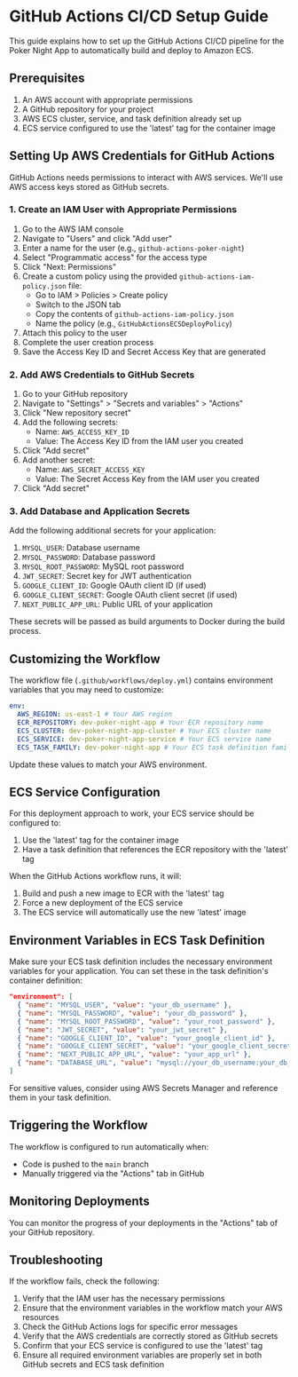 # GitHub Actions CI/CD Setup Guide

This guide explains how to set up the GitHub Actions CI/CD pipeline for the Poker Night App to automatically build and deploy to Amazon ECS.

## Prerequisites

1. An AWS account with appropriate permissions
2. A GitHub repository for your project
3. AWS ECS cluster, service, and task definition already set up
4. ECS service configured to use the 'latest' tag for the container image

## Setting Up AWS Credentials for GitHub Actions

GitHub Actions needs permissions to interact with AWS services. We'll use AWS access keys stored as GitHub secrets.

### 1. Create an IAM User with Appropriate Permissions

1. Go to the AWS IAM console
2. Navigate to "Users" and click "Add user"
3. Enter a name for the user (e.g., `github-actions-poker-night`)
4. Select "Programmatic access" for the access type
5. Click "Next: Permissions"
6. Create a custom policy using the provided `github-actions-iam-policy.json` file:
   - Go to IAM > Policies > Create policy
   - Switch to the JSON tab
   - Copy the contents of `github-actions-iam-policy.json`
   - Name the policy (e.g., `GitHubActionsECSDeployPolicy`)
7. Attach this policy to the user
8. Complete the user creation process
9. Save the Access Key ID and Secret Access Key that are generated

### 2. Add AWS Credentials to GitHub Secrets

1. Go to your GitHub repository
2. Navigate to "Settings" > "Secrets and variables" > "Actions"
3. Click "New repository secret"
4. Add the following secrets:
   - Name: `AWS_ACCESS_KEY_ID`
   - Value: The Access Key ID from the IAM user you created
5. Click "Add secret"
6. Add another secret:
   - Name: `AWS_SECRET_ACCESS_KEY`
   - Value: The Secret Access Key from the IAM user you created
7. Click "Add secret"

### 3. Add Database and Application Secrets

Add the following additional secrets for your application:

1. `MYSQL_USER`: Database username
2. `MYSQL_PASSWORD`: Database password
3. `MYSQL_ROOT_PASSWORD`: MySQL root password
4. `JWT_SECRET`: Secret key for JWT authentication
5. `GOOGLE_CLIENT_ID`: Google OAuth client ID (if used)
6. `GOOGLE_CLIENT_SECRET`: Google OAuth client secret (if used)
7. `NEXT_PUBLIC_APP_URL`: Public URL of your application

These secrets will be passed as build arguments to Docker during the build process.

## Customizing the Workflow

The workflow file (`.github/workflows/deploy.yml`) contains environment variables that you may need to customize:

```yaml
env:
  AWS_REGION: us-east-1 # Your AWS region
  ECR_REPOSITORY: dev-poker-night-app # Your ECR repository name
  ECS_CLUSTER: dev-poker-night-app-cluster # Your ECS cluster name
  ECS_SERVICE: dev-poker-night-app-service # Your ECS service name
  ECS_TASK_FAMILY: dev-poker-night-app # Your ECS task definition family
```

Update these values to match your AWS environment.

## ECS Service Configuration

For this deployment approach to work, your ECS service should be configured to:

1. Use the 'latest' tag for the container image
2. Have a task definition that references the ECR repository with the 'latest' tag

When the GitHub Actions workflow runs, it will:

1. Build and push a new image to ECR with the 'latest' tag
2. Force a new deployment of the ECS service
3. The ECS service will automatically use the new 'latest' image

## Environment Variables in ECS Task Definition

Make sure your ECS task definition includes the necessary environment variables for your application. You can set these in the task definition's container definition:

```json
"environment": [
  { "name": "MYSQL_USER", "value": "your_db_username" },
  { "name": "MYSQL_PASSWORD", "value": "your_db_password" },
  { "name": "MYSQL_ROOT_PASSWORD", "value": "your_root_password" },
  { "name": "JWT_SECRET", "value": "your_jwt_secret" },
  { "name": "GOOGLE_CLIENT_ID", "value": "your_google_client_id" },
  { "name": "GOOGLE_CLIENT_SECRET", "value": "your_google_client_secret" },
  { "name": "NEXT_PUBLIC_APP_URL", "value": "your_app_url" },
  { "name": "DATABASE_URL", "value": "mysql://your_db_username:your_db_password@your_db_host:3306/poker_game_planner" }
]
```

For sensitive values, consider using AWS Secrets Manager and reference them in your task definition.

## Triggering the Workflow

The workflow is configured to run automatically when:

- Code is pushed to the `main` branch
- Manually triggered via the "Actions" tab in GitHub

## Monitoring Deployments

You can monitor the progress of your deployments in the "Actions" tab of your GitHub repository.

## Troubleshooting

If the workflow fails, check the following:

1. Verify that the IAM user has the necessary permissions
2. Ensure that the environment variables in the workflow match your AWS resources
3. Check the GitHub Actions logs for specific error messages
4. Verify that the AWS credentials are correctly stored as GitHub secrets
5. Confirm that your ECS service is configured to use the 'latest' tag
6. Ensure all required environment variables are properly set in both GitHub secrets and ECS task definition
